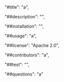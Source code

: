 

"#title": "a",

"##description": "",

"##installation": "",

"##usage": "a",

"##license": "Apache 2.0",

"##contributors": "a",

"##test": "",

"##questions": "a"
